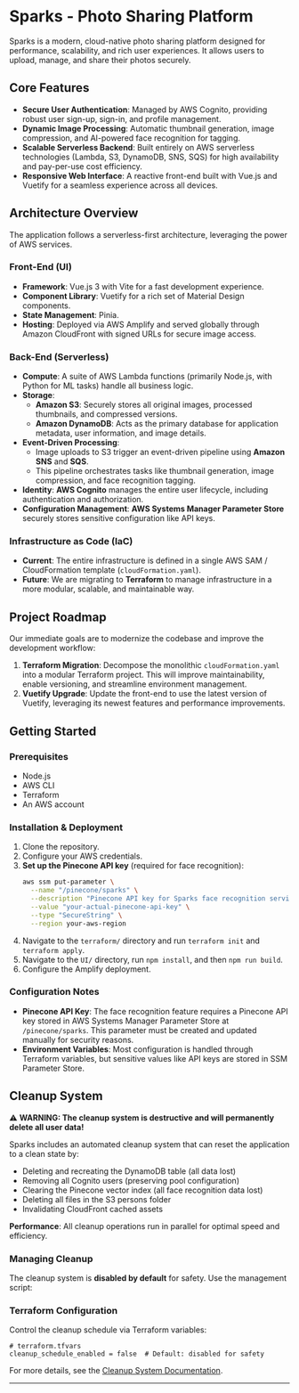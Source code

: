 # Sparks - Photo Sharing Platform

Sparks is a modern, cloud-native photo sharing platform designed for performance, scalability, and rich user experiences. It allows users to upload, manage, and share their photos securely.

## Core Features

- **Secure User Authentication**: Managed by AWS Cognito, providing robust user sign-up, sign-in, and profile management.
- **Dynamic Image Processing**: Automatic thumbnail generation, image compression, and AI-powered face recognition for tagging.
- **Scalable Serverless Backend**: Built entirely on AWS serverless technologies (Lambda, S3, DynamoDB, SNS, SQS) for high availability and pay-per-use cost efficiency.
- **Responsive Web Interface**: A reactive front-end built with Vue.js and Vuetify for a seamless experience across all devices.

## Architecture Overview

The application follows a serverless-first architecture, leveraging the power of AWS services.

### Front-End (UI)

- **Framework**: Vue.js 3 with Vite for a fast development experience.
- **Component Library**: Vuetify for a rich set of Material Design components.
- **State Management**: Pinia.
- **Hosting**: Deployed via AWS Amplify and served globally through Amazon CloudFront with signed URLs for secure image access.

### Back-End (Serverless)

- **Compute**: A suite of AWS Lambda functions (primarily Node.js, with Python for ML tasks) handle all business logic.
- **Storage**:
  - **Amazon S3**: Securely stores all original images, processed thumbnails, and compressed versions.
  - **Amazon DynamoDB**: Acts as the primary database for application metadata, user information, and image details.
- **Event-Driven Processing**:
  - Image uploads to S3 trigger an event-driven pipeline using **Amazon SNS** and **SQS**.
  - This pipeline orchestrates tasks like thumbnail generation, image compression, and face recognition tagging.
- **Identity**: **AWS Cognito** manages the entire user lifecycle, including authentication and authorization.
- **Configuration Management**: **AWS Systems Manager Parameter Store** securely stores sensitive configuration like API keys.

### Infrastructure as Code (IaC)

- **Current**: The entire infrastructure is defined in a single AWS SAM / CloudFormation template (`cloudFormation.yaml`).
- **Future**: We are migrating to **Terraform** to manage infrastructure in a more modular, scalable, and maintainable way.

## Project Roadmap

Our immediate goals are to modernize the codebase and improve the development workflow:

1.  **Terraform Migration**: Decompose the monolithic `cloudFormation.yaml` into a modular Terraform project. This will improve maintainability, enable versioning, and streamline environment management.
2.  **Vuetify Upgrade**: Update the front-end to use the latest version of Vuetify, leveraging its newest features and performance improvements.

## Getting Started

### Prerequisites

- Node.js
- AWS CLI
- Terraform
- An AWS account

### Installation & Deployment

1.  Clone the repository.
2.  Configure your AWS credentials.
3.  **Set up the Pinecone API key** (required for face recognition):
    ```bash
    aws ssm put-parameter \
      --name "/pinecone/sparks" \
      --description "Pinecone API key for Sparks face recognition service" \
      --value "your-actual-pinecone-api-key" \
      --type "SecureString" \
      --region your-aws-region
    ```
4.  Navigate to the `terraform/` directory and run `terraform init` and `terraform apply`.
5.  Navigate to the `UI/` directory, run `npm install`, and then `npm run build`.
6.  Configure the Amplify deployment.

### Configuration Notes

- **Pinecone API Key**: The face recognition feature requires a Pinecone API key stored in AWS Systems Manager Parameter Store at `/pinecone/sparks`. This parameter must be created and updated manually for security reasons.
- **Environment Variables**: Most configuration is handled through Terraform variables, but sensitive values like API keys are stored in SSM Parameter Store.

## Cleanup System

⚠️ **WARNING: The cleanup system is destructive and will permanently delete all user data!**

Sparks includes an automated cleanup system that can reset the application to a clean state by:

- Deleting and recreating the DynamoDB table (all data lost)
- Removing all Cognito users (preserving pool configuration)
- Clearing the Pinecone vector index (all face recognition data lost)
- Deleting all files in the S3 persons folder
- Invalidating CloudFront cached assets

**Performance**: All cleanup operations run in parallel for optimal speed and efficiency.

### Managing Cleanup

The cleanup system is **disabled by default** for safety. Use the management script:

### Terraform Configuration

Control the cleanup schedule via Terraform variables:

```hcl
# terraform.tfvars
cleanup_schedule_enabled = false  # Default: disabled for safety
```

For more details, see the [Cleanup System Documentation](terraform/modules/cleanup_system/README.md).

---
